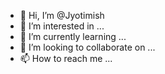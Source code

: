 - 👋 Hi, I’m @Jyotimish
- 👀 I’m interested in ...
- 🌱 I’m currently learning ...
- 💞️ I’m looking to collaborate on ...
- 📫 How to reach me ...

<!---
Jyotimish/Jyotimish is a ✨ special ✨ repository because its `README.md` (this file) appears on your GitHub profile.
You can click the Preview link to take a look at your changes.
--->
